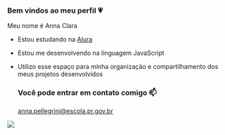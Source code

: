 ### Bem vindos ao meu perfil 💗

 Meu nome é Anna Clara 

 - Estou estudando na [Alura](https://www.alura.com.br)
 - Estou me desenvolvendo na linguagem JavaScript
 - Utilizo esse espaço para minha organização e compartilhamento dos meus projetos desenvolvidos

   ### Você pode entrar em contato comigo 📫

   anna.pellegrini@escola.pr.gov.br

![](https://media.tenor.com/k5v2U9un4ncAAAAC/dance.gif )
  
